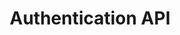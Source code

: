 ---
type: api
id: api.ingredients
title: Authentication API
status: active
related_features:
  - feature.sign_in
  - feature.sign_up
  - feature.reset_password
related_screens:
  - screen.auth.sign_in
  - screen.auth.sign_up
  - screen.auth.reset_password
related_components:
  - component.input.email
  - component.input.password
  - component.button.login
related_events:
  - event.user.signs_in
  - event.user.signs_up
  - event.user.resets_password
related_requests:
  - request.user.login
  - request.user.signup
  - request.user.reset_password
related_state:
  - state.auth.user
  - state.auth.token
related_db:
  - db.relational.users
  - db.relational.auth_tokens
metrics:
  - metric.performance.auth_api
  - metric.errorRate.auth_api
---